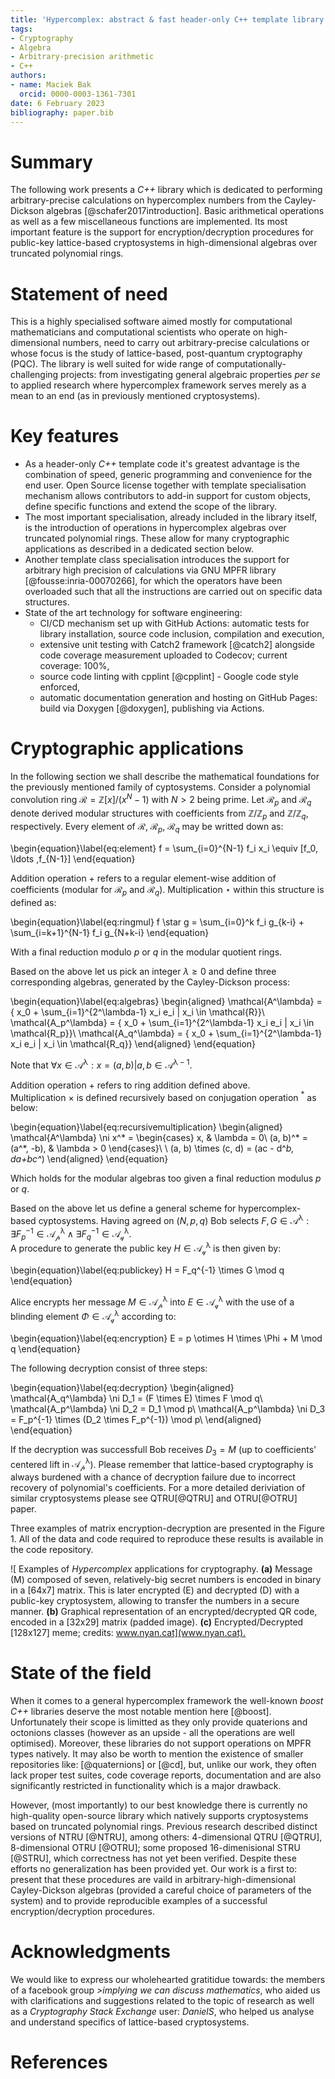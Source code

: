 ```yaml
---
title: 'Hypercomplex: abstract & fast header-only C++ template library for lattice-based cryptosystems in high-dimensional algebras'
tags:
- Cryptography
- Algebra
- Arbitrary-precision arithmetic
- C++
authors:
- name: Maciek Bak
  orcid: 0000-0003-1361-7301
date: 6 February 2023
bibliography: paper.bib
---
```


# Summary

The following work presents a *C++* library which is dedicated to performing arbitrary-precise calculations on hypercomplex numbers from the Cayley-Dickson algebras [@schafer2017introduction]. Basic arithmetical operations as well as a few miscellaneous functions are implemented. 
Its most important feature is the support for encryption/decryption procedures for public-key lattice-based cryptosystems in high-dimensional algebras over truncated polynomial rings.

# Statement of need

This is a highly specialised software aimed mostly for computational mathematicians and computational scientists who operate on high-dimensional numbers, need to carry out arbitrary-precise calculations or whose focus is the study of lattice-based, post-quantum cryptography (PQC). The library is well suited for wide range of computationally-challenging projects: from investigating general algebraic properties _per se_ to applied research where hypercomplex framework serves merely as a mean to an end (as in previously mentioned cryptosystems).

# Key features

- As a header-only *C++* template code it's greatest advantage is the combination of speed, generic programming and convenience for the end user. Open Source license together with template specialisation mechanism allows contributors to add-in support for custom objects, define specific functions and extend the scope of the library.
- The most important specialisation, already included in the library itself, is the introduction of operations in hypercomplex algebras over truncated polynomial rings. These allow for many cryptographic applications as described in a dedicated section below. 
- Another template class specialisation introduces the support for arbitrary high precision of calculations via GNU MPFR library [@fousse:inria-00070266], for which the operators have been overloaded such that all the instructions are carried out on specific data structures.
- State of the art technology for software engineering:
  - CI/CD mechanism set up with GitHub Actions: automatic tests for library installation, source code inclusion, compilation and execution,
  - extensive unit testing with Catch2 framework [@catch2] alongside code coverage measurement uploaded to Codecov; current coverage: 100%,
  - source code linting with cpplint [@cpplint] - Google code style enforced,
  - automatic documentation generation and hosting on GitHub Pages: build via Doxygen [@doxygen], publishing via Actions.

# Cryptographic applications

In the following section we shall describe the mathematical foundations for the previously mentioned family of cyptosystems.
Consider a polynomial convolution ring $\mathcal{R} = \mathbb{Z}[x] / (x^N - 1)$ with $N > 2$ being prime.
Let $\mathcal{R}_p$ and $\mathcal{R}_q$ denote derived modular structures with coefficients from $\mathbb{Z}/\mathbb{Z}_p$ and $\mathbb{Z}/\mathbb{Z}_q$, respectively.
Every element of $\mathcal{R}$, $\mathcal{R}_p$, $\mathcal{R}_q$ may be writted down as:

\begin{equation}\label{eq:element}
f = \sum_{i=0}^{N-1} f_i x_i \equiv [f_0, \ldots ,f_{N-1}]
\end{equation}

Addition operation $+$ refers to a regular element-wise addition of coefficients (modular for $\mathcal{R}_p$ and $\mathcal{R}_q$).
Multiplication $\star$ within this structure is defined as:

\begin{equation}\label{eq:ringmul}
f \star g = \sum_{i=0}^k f_i g_{k-i} + \sum_{i=k+1}^{N-1} f_i g_{N+k-i}
\end{equation}

With a final reduction modulo $p$ or $q$ in the modular quotient rings.

Based on the above let us pick an integer $\lambda \geq 0$ and define three corresponding algebras, generated by the Cayley-Dickson process:

\begin{equation}\label{eq:algebras}
\begin{aligned}
\mathcal{A^\lambda} = \{ x_0 + \sum_{i=1}^{2^\lambda-1} x_i e_i | x_i \in \mathcal{R}\}\\
\mathcal{A_p^\lambda} = \{ x_0 + \sum_{i=1}^{2^\lambda-1} x_i e_i | x_i \in \mathcal{R_p}\}\\
\mathcal{A_q^\lambda} = \{ x_0 + \sum_{i=1}^{2^\lambda-1} x_i e_i | x_i \in \mathcal{R_q}\}
\end{aligned}
\end{equation}

Note that $\forall x\in \mathcal{A^\lambda}: x = (a, b) | a, b \in \mathcal{A^{\lambda-1}}$.

Addition operation $+$ refers to ring addition defined above.  
Multiplication $\times$ is defined recursively based on conjugation operation $^*$ as below:

\begin{equation}\label{eq:recursivemultiplication}
\begin{aligned}
\mathcal{A^\lambda} \ni x^* =
\begin{cases}
  x, & \lambda = 0\\
  (a, b)^* = (a^*, -b), & \lambda > 0
\end{cases}\\
\\
(a, b) \times (c, d) = (ac - d^*b, da+bc^*)
\end{aligned}
\end{equation}

Which holds for the modular algebras too given a final reduction modulus $p$ or $q$.

Based on the above let us define a general scheme for
hypercomplex-based cyptosystems. Having agreed on $(N, p, q)$ Bob
selects $F, G \in \mathcal{A^\lambda} : \exists F_p^{-1}\in\mathcal{A_p^\lambda} \wedge \exists F_q^{-1}\in\mathcal{A_q^\lambda}$.  
A procedure to generate the public key $H\in\mathcal{A_q^\lambda}$ is then given by:

\begin{equation}\label{eq:publickey}
H = F_q^{-1} \times G \mod q
\end{equation}

Alice encrypts her message $M\in\mathcal{A_p^\lambda}$
into $E\in\mathcal{A_q^\lambda}$ with the use of a
blinding element $\Phi\in\mathcal{A_q^\lambda}$ according to:

\begin{equation}\label{eq:encryption}
E = p \otimes H \times \Phi + M \mod q
\end{equation}

The following decryption consist of three steps:

\begin{equation}\label{eq:decryption}
\begin{aligned}
\mathcal{A_q^\lambda} \ni D_1 = (F \times E) \times F \mod q\\
\mathcal{A_p^\lambda} \ni D_2 = D_1 \mod p\\
\mathcal{A_p^\lambda} \ni D_3 = F_p^{-1} \times (D_2 \times F_p^{-1}) \mod p\\
\end{aligned}
\end{equation}

If the decryption was successfull Bob receives $D_3 = M$ (up to coefficients' centered lift in $\mathcal{A_p^\lambda}$).
Please remember that lattice-based cryptography is always burdened with a chance of decryption failure due to incorrect recovery of polynomial's coefficients.
For a more detailed deriviation of similar
cryptosystems please see QTRU[@QTRU] and OTRU[@OTRU] paper.

Three examples of matrix encryption-decryption are presented in the Figure 1.
All of the data and code required to reproduce these results is available in the code repository.

![
  Examples of _Hypercomplex_ applications for cryptography.
  **(a)** Message (M) composed of seven, relatively-big
  secret numbers is encoded in binary in a [64x7] matrix.
  This is later encrypted (E) and decrypted (D) with a public-key
  cryptosystem, allowing to transfer the numbers in a secure manner.
  **(b)** Graphical representation of an encrypted/decrypted QR code,
  encoded in a [32x29] matrix (padded image).
  **(c)** Encrypted/Decrypted [128x127] meme; credits: [www.nyan.cat](www.nyan.cat).
](img/Fig1.png)

# State of the field

When it comes to a general hypercomplex framework the well-known _boost C++_ libraries deserve the most notable mention here [@boost]. Unfortunately their scope is limitted as they only provide quaterions and octonions classes (however as an upside - all the operations are well optimised). Moreover, these libraries do not support operations on MPFR types natively. It may also be worth to mention the existence of smaller repositories like: [@quaternions] or [@cd], but, unlike our work, they often lack proper test suites, code coverage reports, documentation and are also significantly restricted in functionality which is a major drawback.

However, (most importantly) to our best knowledge there is currently no high-quality open-source library which natively supports cryptosystems based on truncated polynomial rings.
Previous research described distinct versions of NTRU [@NTRU], among others: 4-dimensional QTRU [@QTRU], 8-dimensional OTRU [@OTRU]; some proposed 16-dimenisional STRU [@STRU], which correctness has not yet been verified.
Despite these efforts no generalization has been provided yet.
Our work is a first to: present that these procedures are vaild in arbitrary-high-dimensional Cayley-Dickson algebras (provided a careful choice of parameters of the system)
and to provide reproducible examples of a successful encryption/decryption procedures.

# Acknowledgments

We would like to express our wholehearted gratitidue towards: the members of
a facebook group _>implying we can discuss mathematics_, who aided us
with clarifications and suggestions related to the topic of research
as well as a _Cryptography Stack Exchange_ user: _DanielS_, who helped us
analyse and understand specifics of lattice-based cryptosystems.

# References

